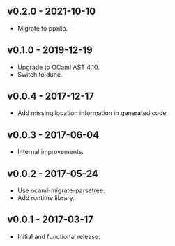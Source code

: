 ## v0.2.0 - 2021-10-10

- Migrate to ppxlib.

## v0.1.0 - 2019-12-19

- Upgrade to OCaml AST 4.10.
- Switch to dune.

## v0.0.4 - 2017-12-17

- Add missing location information in generated code.

## v0.0.3 - 2017-06-04

- Internal improvements.

## v0.0.2 - 2017-05-24

- Use ocaml-migrate-parsetree.
- Add runtime library.

## v0.0.1 - 2017-03-17

- Initial and functional release.
